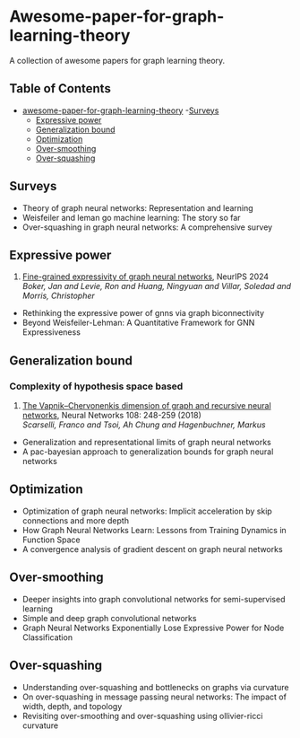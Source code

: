 # Awesome-paper-for-graph-learning-theory
A collection of awesome papers for graph learning theory.
## Table of Contents

- [awesome-paper-for-graph-learning-theory](#awesome-paper-for-graph-learning-theory-)
  -[Surveys](#surveys)
  - [Expressive power](#expressive-power)
  - [Generalization bound](#generalization-bound)
  - [Optimization](#optimization)
  - [Over-smoothing](#over-smoothing)
  - [Over-squashing](#over-squashing)
    
## Surveys
- Theory of graph neural networks: Representation and learning
- Weisfeiler and leman go machine learning: The story so far
- Over-squashing in graph neural networks: A comprehensive survey

## Expressive power

1. [Fine-grained expressivity of graph neural networks](https://proceedings.neurips.cc/paper_files/paper/2023/file/9200d97ca2bf3a26db7b591844014f00-Paper-Conference.pdf), NeurIPS 2024 \
   *Boker, Jan and Levie, Ron and Huang, Ningyuan and Villar, Soledad and Morris, Christopher*
- Rethinking the expressive power of gnns via graph biconnectivity
- Beyond Weisfeiler-Lehman: A Quantitative Framework for GNN Expressiveness

## Generalization bound
### Complexity of hypothesis space based

1. [The Vapnik–Chervonenkis dimension of graph and recursive neural networks](https://www.sciencedirect.com/science/article/pii/S0893608018302363?via%3Dihub), Neural Networks 108: 248-259 (2018) \
   *Scarselli, Franco and Tsoi, Ah Chung and Hagenbuchner, Markus*
   
- Generalization and representational limits of graph neural networks
- A pac-bayesian approach to generalization bounds for graph neural networks

## Optimization
- Optimization of graph neural networks: Implicit acceleration by skip connections and more depth
- How Graph Neural Networks Learn: Lessons from Training Dynamics in Function Space
- A convergence analysis of gradient descent on graph neural networks

## Over-smoothing
- Deeper insights into graph convolutional networks for semi-supervised learning
- Simple and deep graph convolutional networks
- Graph Neural Networks Exponentially Lose Expressive Power for Node Classification

## Over-squashing
- Understanding over-squashing and bottlenecks on graphs via curvature
- On over-squashing in message passing neural networks: The impact of width, depth, and topology
- Revisiting over-smoothing and over-squashing using ollivier-ricci curvature
